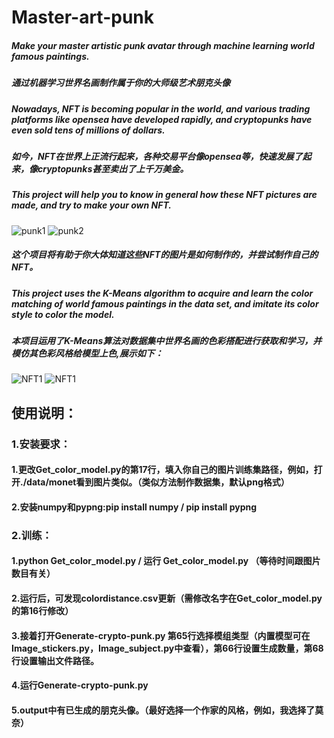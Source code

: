 # Master-art-punk
##### Make your master artistic punk avatar through machine learning world famous paintings.
##### 通过机器学习世界名画制作属于你的大师级艺术朋克头像
##### Nowadays, NFT is becoming popular in the world, and various trading platforms like opensea have developed rapidly, and cryptopunks have even sold tens of millions of dollars.
##### 如今，NFT在世界上正流行起来，各种交易平台像opensea等，快速发展了起来，像cryptopunks甚至卖出了上千万美金。
##### This project will help you to know in general how these NFT pictures are made, and try to make your own NFT.
![punk1](https://raw.fastgit.org/philipjhc/Master-art-punk/main/Master-art-punk/cover_photo/example.png)
![punk2](https://raw.fastgit.org/philipjhc/Master-art-punk/main/Master-art-punk/cover_photo/example2.png)
##### 这个项目将有助于你大体知道这些NFT的图片是如何制作的，并尝试制作自己的NFT。
##### This project uses the K-Means algorithm to acquire and learn the color matching of world famous paintings in the data set, and imitate its color style to color the model.
##### 本项目运用了K-Means算法对数据集中世界名画的色彩搭配进行获取和学习，并模仿其色彩风格给模型上色,展示如下：
![NFT1](https://raw.fastgit.org/philipjhc/Master-art-punk/main/Master-art-punk/cover_photo/NFT1.png)
![NFT1](https://raw.fastgit.org/philipjhc/Master-art-punk/main/Master-art-punk/cover_photo/NFT4.png)
## 使用说明：
### 1.安装要求：
#### 1.更改Get_color_model.py的第17行，填入你自己的图片训练集路径，例如，打开./data/monet看到图片类似。（类似方法制作数据集，默认png格式）
#### 2.安装numpy和pypng:pip install numpy / pip install pypng
### 2.训练：
#### 1.python Get_color_model.py / 运行 Get_color_model.py （等待时间跟图片数目有关）
#### 2.运行后，可发现colordistance.csv更新（需修改名字在Get_color_model.py的第16行修改）
#### 3.接着打开Generate-crypto-punk.py 第65行选择模组类型（内置模型可在Image_stickers.py，Image_subject.py中查看），第66行设置生成数量，第68行设置输出文件路径。
#### 4.运行Generate-crypto-punk.py
#### 5.output中有已生成的朋克头像。（最好选择一个作家的风格，例如，我选择了莫奈）